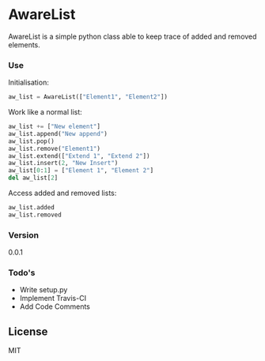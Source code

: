 # AwareList

AwareList is a simple python class able to keep trace of added and removed elements. 

### Use

Initialisation:
```python
aw_list = AwareList(["Element1", "Element2"])
```

Work like a normal list:
```python
aw_list += ["New element"]
aw_list.append("New append")
aw_list.pop()
aw_list.remove("Element1")
aw_list.extend(["Extend 1", "Extend 2"])
aw_list.insert(2, "New Insert")
aw_list[0:1] = ["Element 1", "Element 2"]
del aw_list[2]
```

Access added and removed lists:
```python
aw_list.added
aw_list.removed
```
### Version
0.0.1

### Todo's

 - Write setup.py
 - Implement Travis-CI
 - Add Code Comments

License
----

MIT
